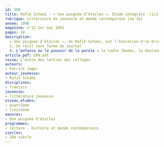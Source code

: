 ```yaml
---
id: 209
title: Rafik Schami : « Une poignée d’étoiles ». Étude intégrale  (1/2)
rubrique: Littérature de jeunesse et monde contemporain [4e-3e]
annee: 1990
magazine: n°12 1er mai 1991
pages: 10
description: 
  « Une poignée d’étoiles », de Rafik Schami, est l’évocation d’un Orient traditionnel en même temps qu’un roman d’apprentissage. C’est aussi un livre qui montre l’importance de la parole et de la poésie dans la culture arabe (cf. les « Mille et Une Nuits »)…
  1. Un récit sous forme de journal
  2. L’enfance ou le pouvoir de la parole : le cadre (Damas, la boulangerie), les personnages, les faits de civilisation (le problème palestinien, le Liban, la langue arabe, le marc de café, etc.), vocabulaire, le pouvoir de la parole…
article_pdf: 209.pdf
revue: L’école des lettres des collèges
auteurs:
- Patrick Jager
auteur_jeunesse:
- Rafik Schami
disciplines:
- français
jeunesse:
- littérature jeunesse
niveau_etudes:
- quatrième
- troisième
oeuvres:
- Une poignée d’étoiles
programmes:
- lecture - histoire et monde contemporains
siecles:
- 20e siècle
---
```

